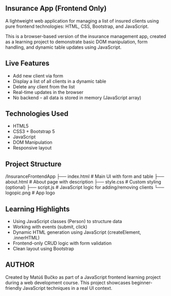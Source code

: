 ## Insurance App (Frontend Only)

A lightweight web application for managing a list of insured clients using pure frontend technologies: HTML, CSS, Bootstrap, and JavaScript.

This is a browser-based version of the insurance management app, created as a learning project to demonstrate basic DOM manipulation, 
form handling, and dynamic table updates using JavaScript.

## Live Features

- Add new client via form
- Display a list of all clients in a dynamic table
- Delete any client from the list
- Real-time updates in the browser
- No backend – all data is stored in memory (JavaScript array)

## Technologies Used

- HTML5
- CSS3 + Bootstrap 5
- JavaScript 
- DOM Manipulation
- Responsive layout


## Project Structure

/InsuranceFrontendApp
├── index.html        # Main UI with form and table
├── about.html        # About page with description
├── style.css         # Custom styling (optional)
├── script.js         # JavaScript logic for adding/removing clients
└── logopic.png       # App logo

## Learning Highlights

- Using JavaScript classes (Person) to structure data
- Working with events (submit, click)
- Dynamic HTML generation using JavaScript (createElement, .innerHTML)
- Frontend-only CRUD logic with form validation
- Clean layout using Bootstrap

## AUTHOR ##

Created by Matúš Bučko as part of a JavaScript frontend learning project during a web development course.
This project showcases beginner-friendly JavaScript techniques in a real UI context.

